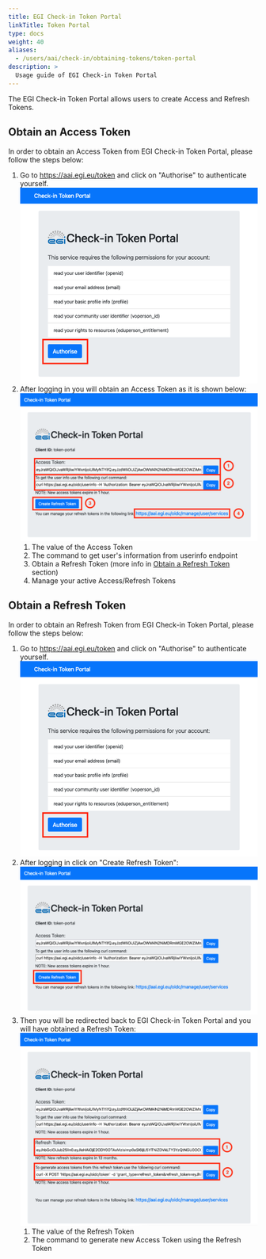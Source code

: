 ```yaml
---
title: EGI Check-in Token Portal
linkTitle: Token Portal
type: docs
weight: 40
aliases:
  - /users/aai/check-in/obtaining-tokens/token-portal
description: >
  Usage guide of EGI Check-in Token Portal
---
```


The EGI Check-in Token Portal allows users to create Access and Refresh Tokens.

## Obtain an Access Token

In order to obtain an Access Token from EGI Check-in Token Portal, please follow
the steps below:

1. Go to <https://aai.egi.eu/token> and click on "Authorise" to authenticate
   yourself. ![EGI Check-in Token Portal Home Page](check-in-token-login.png)
2. After logging in you will obtain an Access Token as it is shown below:
   ![EGI Check-in Token Portal Access Token](check-in-token-access-token.png)
   1. The value of the Access Token
   2. The command to get user's information from userinfo endpoint
   3. Obtain a Refresh Token (more info in
      [Obtain a Refresh Token](#obtain-a-refresh-token) section)
   4. Manage your active Access/Refresh Tokens

## Obtain a Refresh Token

In order to obtain an Refresh Token from EGI Check-in Token Portal, please
follow the steps below:

1. Go to <https://aai.egi.eu/token> and click on "Authorise" to authenticate
   yourself. ![EGI Check-in Token Portal Home Page](check-in-token-login.png)
2. After logging in click on "Create Refresh Token":
   ![EGI Check-in Token Portal Access Token](check-in-token-access-token-2.png)
3. Then you will be redirected back to EGI Check-in Token Portal and you will
   have obtained a Refresh Token:
   ![EGI Check-in Token Portal Refresh Token](check-in-token-refresh-token.png)
   1. The value of the Refresh Token
   2. The command to generate new Access Token using the Refresh Token
